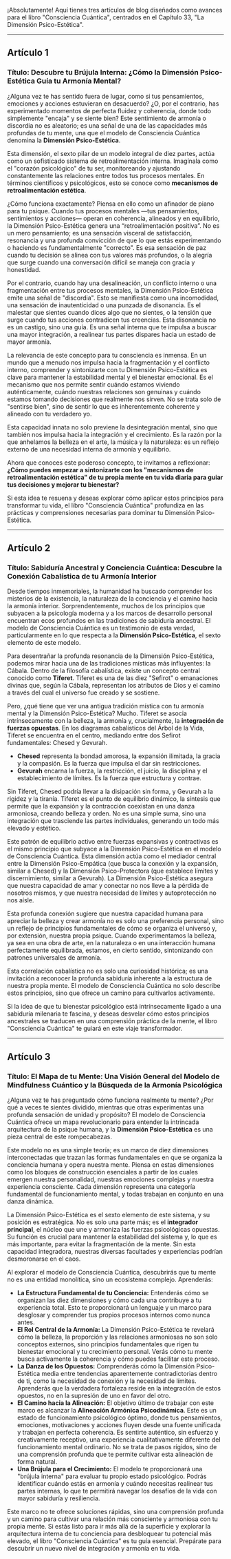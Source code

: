 ¡Absolutamente! Aquí tienes tres artículos de blog diseñados como avances para el libro "Consciencia Cuántica", centrados en el Capítulo 33, "La Dimensión Psico-Estética".

---

## Artículo 1

### Título: Descubre tu Brújula Interna: ¿Cómo la Dimensión Psico-Estética Guía tu Armonía Mental?

¿Alguna vez te has sentido fuera de lugar, como si tus pensamientos, emociones y acciones estuvieran en desacuerdo? ¿O, por el contrario, has experimentado momentos de perfecta fluidez y coherencia, donde todo simplemente "encaja" y se siente bien? Este sentimiento de armonía o discordia no es aleatorio; es una señal de una de las capacidades más profundas de tu mente, una que el modelo de Consciencia Cuántica denomina la **Dimensión Psico-Estética**.

Esta dimensión, el sexto pilar de un modelo integral de diez partes, actúa como un sofisticado sistema de retroalimentación interna. Imagínala como el "corazón psicológico" de tu ser, monitoreando y ajustando constantemente las relaciones entre todos tus procesos mentales. En términos científicos y psicológicos, esto se conoce como **mecanismos de retroalimentación estética**.

¿Cómo funciona exactamente? Piensa en ello como un afinador de piano para tu psique. Cuando tus procesos mentales —tus pensamientos, sentimientos y acciones— operan en coherencia, alineados y en equilibrio, la Dimensión Psico-Estética genera una “retroalimentación positiva”. No es un mero pensamiento; es una sensación visceral de satisfacción, resonancia y una profunda convicción de que lo que estás experimentando o haciendo es fundamentalmente "correcto". Es esa sensación de paz cuando tu decisión se alinea con tus valores más profundos, o la alegría que surge cuando una conversación difícil se maneja con gracia y honestidad.

Por el contrario, cuando hay una desalineación, un conflicto interno o una fragmentación entre tus procesos mentales, la Dimensión Psico-Estética emite una señal de "discordia". Esto se manifiesta como una incomodidad, una sensación de inautenticidad o una punzada de disonancia. Es el malestar que sientes cuando dices algo que no sientes, o la tensión que surge cuando tus acciones contradicen tus creencias. Esta disonancia no es un castigo, sino una guía. Es una señal interna que te impulsa a buscar una mayor integración, a realinear tus partes dispares hacia un estado de mayor armonía.

La relevancia de este concepto para tu consciencia es inmensa. En un mundo que a menudo nos impulsa hacia la fragmentación y el conflicto interno, comprender y sintonizarte con tu Dimensión Psico-Estética es clave para mantener la estabilidad mental y el bienestar emocional. Es el mecanismo que nos permite sentir cuándo estamos viviendo auténticamente, cuándo nuestras relaciones son genuinas y cuándo estamos tomando decisiones que realmente nos sirven. No se trata solo de "sentirse bien", sino de sentir lo que es inherentemente coherente y alineado con tu verdadero yo.

Esta capacidad innata no solo previene la desintegración mental, sino que también nos impulsa hacia la integración y el crecimiento. Es la razón por la que anhelamos la belleza en el arte, la música y la naturaleza: es un reflejo externo de una necesidad interna de armonía y equilibrio.

Ahora que conoces este poderoso concepto, te invitamos a reflexionar: **¿Cómo puedes empezar a sintonizarte con los "mecanismos de retroalimentación estética" de tu propia mente en tu vida diaria para guiar tus decisiones y mejorar tu bienestar?**

Si esta idea te resuena y deseas explorar cómo aplicar estos principios para transformar tu vida, el libro "Consciencia Cuántica" profundiza en las prácticas y comprensiones necesarias para dominar tu Dimensión Psico-Estética.

---

## Artículo 2

### Título: Sabiduría Ancestral y Conciencia Cuántica: Descubre la Conexión Cabalística de tu Armonía Interior

Desde tiempos inmemoriales, la humanidad ha buscado comprender los misterios de la existencia, la naturaleza de la conciencia y el camino hacia la armonía interior. Sorprendentemente, muchos de los principios que subyacen a la psicología moderna y a los marcos de desarrollo personal encuentran ecos profundos en las tradiciones de sabiduría ancestral. El modelo de Consciencia Cuántica es un testimonio de esta verdad, particularmente en lo que respecta a la **Dimensión Psico-Estética**, el sexto elemento de este modelo.

Para desentrañar la profunda resonancia de la Dimensión Psico-Estética, podemos mirar hacia una de las tradiciones místicas más influyentes: la Cábala. Dentro de la filosofía cabalística, existe un concepto central conocido como **Tiferet**. Tiferet es una de las diez "Sefirot" o emanaciones divinas que, según la Cábala, representan los atributos de Dios y el camino a través del cual el universo fue creado y se sostiene.

Pero, ¿qué tiene que ver una antigua tradición mística con tu armonía mental y la Dimensión Psico-Estética? Mucho. Tiferet se asocia intrínsecamente con la belleza, la armonía y, crucialmente, la **integración de fuerzas opuestas**. En los diagramas cabalísticos del Árbol de la Vida, Tiferet se encuentra en el centro, mediando entre dos Sefirot fundamentales: Chesed y Gevurah.

*   **Chesed** representa la bondad amorosa, la expansión ilimitada, la gracia y la compasión. Es la fuerza que impulsa el dar sin restricciones.
*   **Gevurah** encarna la fuerza, la restricción, el juicio, la disciplina y el establecimiento de límites. Es la fuerza que estructura y contrae.

Sin Tiferet, Chesed podría llevar a la disipación sin forma, y Gevurah a la rigidez y la tiranía. Tiferet es el punto de equilibrio dinámico, la síntesis que permite que la expansión y la contracción coexistan en una danza armoniosa, creando belleza y orden. No es una simple suma, sino una integración que trasciende las partes individuales, generando un todo más elevado y estético.

Este patrón de equilibrio activo entre fuerzas expansivas y contractivas es el mismo principio que subyace a la Dimensión Psico-Estética en el modelo de Consciencia Cuántica. Esta dimensión actúa como el mediador central entre la Dimensión Psico-Empática (que busca la conexión y la expansión, similar a Chesed) y la Dimensión Psico-Protectora (que establece límites y discernimiento, similar a Gevurah). La Dimensión Psico-Estética asegura que nuestra capacidad de amar y conectar no nos lleve a la pérdida de nosotros mismos, y que nuestra necesidad de límites y autoprotección no nos aísle.

Esta profunda conexión sugiere que nuestra capacidad humana para apreciar la belleza y crear armonía no es solo una preferencia personal, sino un reflejo de principios fundamentales de cómo se organiza el universo y, por extensión, nuestra propia psique. Cuando experimentamos la belleza, ya sea en una obra de arte, en la naturaleza o en una interacción humana perfectamente equilibrada, estamos, en cierto sentido, sintonizando con patrones universales de armonía.

Esta correlación cabalística no es solo una curiosidad histórica; es una invitación a reconocer la profunda sabiduría inherente a la estructura de nuestra propia mente. El modelo de Consciencia Cuántica no solo describe estos principios, sino que ofrece un camino para cultivarlos activamente.

Si la idea de que tu bienestar psicológico está intrínsecamente ligado a una sabiduría milenaria te fascina, y deseas desvelar cómo estos principios ancestrales se traducen en una comprensión práctica de la mente, el libro "Consciencia Cuántica" te guiará en este viaje transformador.

---

## Artículo 3

### Título: El Mapa de tu Mente: Una Visión General del Modelo de Mindfulness Cuántico y la Búsqueda de la Armonía Psicológica

¿Alguna vez te has preguntado cómo funciona realmente tu mente? ¿Por qué a veces te sientes dividido, mientras que otras experimentas una profunda sensación de unidad y propósito? El modelo de Consciencia Cuántica ofrece un mapa revolucionario para entender la intrincada arquitectura de la psique humana, y la **Dimensión Psico-Estética** es una pieza central de este rompecabezas.

Este modelo no es una simple teoría; es un marco de diez dimensiones interconectadas que trazan las formas fundamentales en que se organiza la conciencia humana y opera nuestra mente. Piensa en estas dimensiones como los bloques de construcción esenciales a partir de los cuales emergen nuestra personalidad, nuestras emociones complejas y nuestra experiencia consciente. Cada dimensión representa una categoría fundamental de funcionamiento mental, y todas trabajan en conjunto en una danza dinámica.

La Dimensión Psico-Estética es el sexto elemento de este sistema, y su posición es estratégica. No es solo una parte más; es el **integrador principal**, el núcleo que une y armoniza las fuerzas psicológicas opuestas. Su función es crucial para mantener la estabilidad del sistema y, lo que es más importante, para evitar la fragmentación de la mente. Sin esta capacidad integradora, nuestras diversas facultades y experiencias podrían desmoronarse en el caos.

Al explorar el modelo de Consciencia Cuántica, descubrirás que tu mente no es una entidad monolítica, sino un ecosistema complejo. Aprenderás:

*   **La Estructura Fundamental de tu Conciencia:** Entenderás cómo se organizan las diez dimensiones y cómo cada una contribuye a tu experiencia total. Esto te proporcionará un lenguaje y un marco para desglosar y comprender tus propios procesos internos como nunca antes.
*   **El Rol Central de la Armonía:** La Dimensión Psico-Estética te revelará cómo la belleza, la proporción y las relaciones armoniosas no son solo conceptos externos, sino principios fundamentales que rigen tu bienestar emocional y tu crecimiento personal. Verás cómo tu mente busca activamente la coherencia y cómo puedes facilitar este proceso.
*   **La Danza de los Opuestos:** Comprenderás cómo la Dimensión Psico-Estética media entre tendencias aparentemente contradictorias dentro de ti, como la necesidad de conexión y la necesidad de límites. Aprenderás que la verdadera fortaleza reside en la integración de estos opuestos, no en la supresión de uno en favor del otro.
*   **El Camino hacia la Alineación:** El objetivo último de trabajar con este marco es alcanzar la **Alineación Armónica Psicodinámica**. Este es un estado de funcionamiento psicológico óptimo, donde tus pensamientos, emociones, motivaciones y acciones fluyen desde una fuente unificada y trabajan en perfecta coherencia. Es sentirte auténtico, sin esfuerzo y creativamente receptivo, una experiencia cualitativamente diferente del funcionamiento mental ordinario. No se trata de pasos rígidos, sino de una comprensión profunda que te permite cultivar esta alineación de forma natural.
*   **Una Brújula para el Crecimiento:** El modelo te proporcionará una "brújula interna" para evaluar tu propio estado psicológico. Podrás identificar cuándo estás en armonía y cuándo necesitas realinear tus partes internas, lo que te permitirá navegar los desafíos de la vida con mayor sabiduría y resiliencia.

Este marco no te ofrece soluciones rápidas, sino una comprensión profunda y un camino para cultivar una relación más consciente y armoniosa con tu propia mente. Si estás listo para ir más allá de la superficie y explorar la arquitectura interna de tu conciencia para desbloquear tu potencial más elevado, el libro "Consciencia Cuántica" es tu guía esencial. Prepárate para descubrir un nuevo nivel de integración y armonía en tu vida.